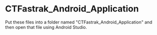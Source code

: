 # CTFastrak_Android_Application
Put these files into a folder named "CTFastrak_Android_Application" and then open that file using Android Studio.
